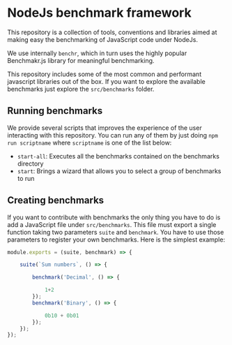 # NodeJs benchmark framework

This repository is a collection of tools, conventions and libraries aimed at
making easy the benchmarking of JavaScript code under NodeJs.

We use internally `benchr`, which in turn uses the highly popular Benchmakr.js library for meaningful benchmarking.

This repository includes some of the most common and performant javascript libraries out of the box.
If you want to explore the available benchmarks just explore the `src/benchmarks` folder.

## Running benchmarks

We provide several scripts that improves the experience of the user interacting with this repository.
You can run any of them by just doing `npm run scriptname` where `scriptname` is one of the list below:

* `start-all`: Executes all the benchmarks contained on the benchmarks directory
* `start`: Brings a wizard that allows you to select a group of benchmarks to run

## Creating benchmarks

If you want to contribute with benchmarks the only thing you have to do is add a JavaScript file under `src/benchmarks`.
This file must export a single function taking two parameters `suite` and `benchmark`. You have to use those parameters to register your own benchmarks. Here is the simplest example:

```js
module.exports = (suite, benchmark) => {

    suite(`Sum numbers`, () => {

        benchmark('Decimal', () => {

            1+2
        });
        benchmark('Binary', () => {

            0b10 + 0b01
        });
    });
});
```
